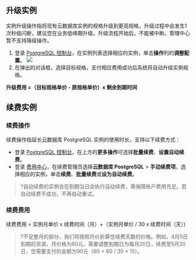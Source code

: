 ## 升级实例
实例升级操作指将现有云数据库实例的规格升级到更高规格，升级过程中会发生1次秒级闪断，建议您在业务低峰期升级。升级流程开始后，不能被中断。管理中心暂不支持降级操作。

1. 登录 [PostgreSQL 控制台](https://console.cloud.tencent.com/pgsql)，在实例列表选择相应的实例，单击**操作**列的**调整配置**。
![](https://qcloudimg.tencent-cloud.cn/raw/6d0c86b4958ae6f730c2c37e3a7b9ef6.png)
2. 在弹出的对话框，选择目标规格，支付相应费用成功后系统将自动升级实例规格。
 
**升级费用 =（目标规格单价 - 原规格单价）x 剩余到期时间**

## 续费实例
### 续费操作
续费操作指延长云数据库 PostgreSQL 实例的使用时长，支持以下续费方式：
- 登录 [PostgreSQL 控制台](https://console.cloud.tencent.com/pgsql)，在上方的**更多操作**可选择**批量续费**、**设置自动续费**。
- 登录 [费用中心](https://console.cloud.tencent.com/account/renewal)，在续费管理页选择**云数据库 PostgreSQL** > **手动续费项**，选择相应的实例，单击**续费**、**批量续费**或**设为自动续费**。

>?自动续费的实例会在到期当日会执行自动续费，需保障账户费用充足。若自动续费不成功，不再自动重试。

### 续费费用
续费费用 = 实例月单价 x 续费时间（月）+（实例月单价 / 30 x 续费时间（天）)

>?不足整月的部分，我们将按照月价折算您续费天数的价格。例如，4月5日到期的资源，月价格为60元，需要调整到期日为每月20日，续费至5月20日，您需要支付的金额为90元（60 + 60 / 30 × 15）。

